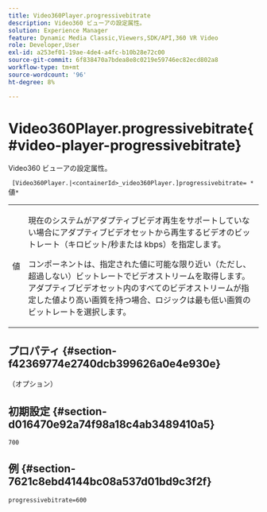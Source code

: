```yaml
---
title: Video360Player.progressivebitrate
description: Video360 ビューアの設定属性。
solution: Experience Manager
feature: Dynamic Media Classic,Viewers,SDK/API,360 VR Video
role: Developer,User
exl-id: a253ef01-19ae-4de4-a4fc-b10b28e72c00
source-git-commit: 6f838470a7bdea8e8c0219e59746ec82ecd802a8
workflow-type: tm+mt
source-wordcount: '96'
ht-degree: 8%

---
```


# Video360Player.progressivebitrate{#video-player-progressivebitrate}

Video360 ビューアの設定属性。

` [Video360Player.|<containerId>_video360Player.]progressivebitrate= *`値`*`

<table id="table_C616483932C2482CA9794DDD7313FD7C"> 
 <tbody> 
  <tr> 
   <td colname="col1"> <p> <span class="codeph"> 値</span> </p> </td> 
   <td colname="col2"> <p> 現在のシステムがアダプティブビデオ再生をサポートしていない場合にアダプティブビデオセットから再生するビデオのビットレート（キロビット/秒または kbps）を指定します。 </p> <p>コンポーネントは、指定された値に可能な限り近い（ただし、超過しない）ビットレートでビデオストリームを取得します。 アダプティブビデオセット内のすべてのビデオストリームが指定した値より高い画質を持つ場合、ロジックは最も低い画質のビットレートを選択します。 </p> </td> 
  </tr> 
 </tbody> 
</table>

## プロパティ {#section-f42369774e2740dcb399626a0e4e930e}

（オプション）

## 初期設定 {#section-d016470e92a74f98a18c4ab3489410a5}

`700`

## 例 {#section-7621c8ebd4144bc08a537d01bd9c3f2f}

```
progressivebitrate=600
```
